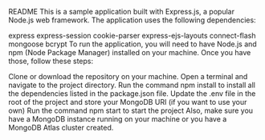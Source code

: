 README
This is a sample application built with Express.js, a popular Node.js web framework. The application uses the following dependencies:

express
express-session
cookie-parser
express-ejs-layouts
connect-flash
mongoose
bcrypt
To run the application, you will need to have Node.js and npm (Node Package Manager) installed on your machine. Once you have those, follow these steps:

Clone or download the repository on your machine.
Open a terminal and navigate to the project directory.
Run the command npm install to install all the dependencies listed in the package.json file.
Update the .env file in the root of the project and store your MongoDB URI (if you want to use your own)
Run the command npm start to start the project
Also, make sure you have a MongoDB instance running on your machine or you have a MongoDB Atlas cluster created.